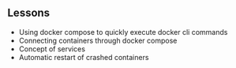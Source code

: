 ## Lessons

- Using docker compose to quickly execute docker cli commands
- Connecting containers through docker compose
- Concept of services
- Automatic restart of crashed containers